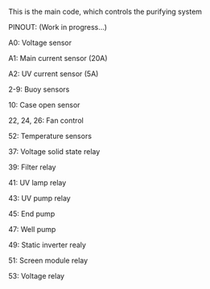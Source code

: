 This is the main code, which controls the purifying system

PINOUT: (Work in progress...)

A0: Voltage sensor

A1: Main current sensor (20A)

A2: UV current sensor (5A)

2-9: Buoy sensors

10: Case open sensor

22, 24, 26: Fan control

52: Temperature sensors

37: Voltage solid state relay

39: Filter relay

41: UV lamp relay

43: UV pump relay

45: End pump

47: Well pump

49: Static inverter realy

51: Screen module relay

53: Voltage relay
